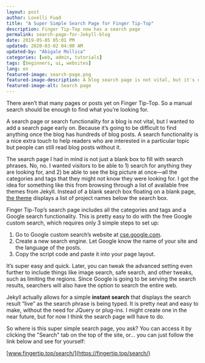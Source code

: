 ```yaml
---
layout: post
author: Lovelli Fuad
title: "A Super Simple Search Page for Finger Tip-Top"
description: Finger Tip-Top now has a search page
permalink: search-page-for-Jekyll-blog
date: 2019-05-05 05:01 PM
updated: 2020-03-02 04:00 AM
updated-by: "Abigale Mollica"
categories: [web, admin, tutorials]
tags: [beginners, ui, websites]
lang: en
featured-image: search-page.png
featured-image-description: A blog search page is not vital, but it's nice to have.
featured-image-alt: Search page 
---
```


There aren’t that many pages or posts yet on Finger Tip-Top. So a manual search should be enough to find what you’re looking for.

A search page or search functionality for a blog is not vital, but I wanted to add a search page early on. Because it’s going to be difficult to find anything once the blog has hundreds of blog posts. A search functionality is a nice extra touch to help readers who are interested in a particular topic but people can still read blog posts without it. 

The search page I had in mind is not just a blank box to fill with search phrases. No, no. I wanted visitors to be able to 1) search for anything they are looking for, and 2) be able to see the big picture at once—all the categories and tags that they might not know they were looking for. I got the idea for something like this from browsing through a list of available free themes from Jekyll. Instead of a blank search box floating on a blank page, [the theme](http://projectpages.github.io) displays a list of project names below the search box. 

Finger Tip-Top’s search page includes all the categories and tags and a Google search functionality. This is pretty easy to do with the free Google custom search, which requires only 3 simple steps to set up:

1.	Go to Google custom search’s website at [cse.google.com](https://cse.google.com).
2.	Create a new search engine. Let Google know the name of your site and the language of the posts. 
3.	Copy the script code and paste it into your page layout.

It’s super easy and quick. Later, you can tweak the advanced setting even further to include things like image search, safe search, and other tweaks, such as limiting the regions. Since Google is going to be serving the search results, searchers will also have the option to search the entire web. 

Jekyll actually allows for a simple **instant search** that displays the search result “live” as the search phrase is being typed. It is pretty neat and easy to make, without the need for JQuery or plug-ins. I might create one in the near future, but for now I think the search page will have to do. 

So where is this super simple search page, you ask? You can access it by clicking the "Search" tab on the top of the site, or... you can just follow the link below and see for yourself:

[www.fingertip.top/search/](https://fingertip.top/search/)
